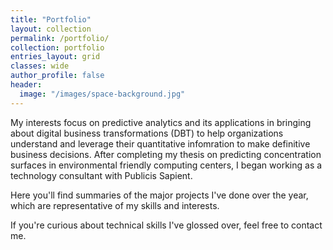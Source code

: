 ```yaml
---
title: "Portfolio"
layout: collection
permalink: /portfolio/
collection: portfolio
entries_layout: grid
classes: wide
author_profile: false
header:
  image: "/images/space-background.jpg"
---
```


My interests focus on predictive analytics and its applications in bringing about digital business transformations (DBT) to help organizations understand and leverage their quantitative infomration to make definitive business decisions. After completing my thesis on predicting concentration surfaces in environmental friendly computing centers, I began working as a technology consultant with Publicis Sapient. 

Here you'll find summaries of the major projects I've done over the year, which are representative of my skills and interests. 

If you're curious about technical skills I've glossed over, feel free to contact me.